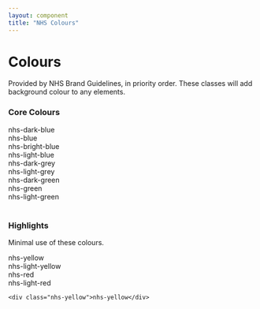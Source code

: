 ```yaml
---
layout: component
title: "NHS Colours"
---
```


# Colours

Provided by NHS Brand Guidelines, in priority order. These classes will add background colour to any elements.

### Core Colours

<div class="colour-block">    
<div class="colour nhs-dark-blue">nhs-dark-blue</div>
<div class="colour nhs-blue">nhs-blue</div>
<div class="colour nhs-bright-blue">nhs-bright-blue</div>
<div class="colour nhs-light-blue">nhs-light-blue</div>
</div>
<div class="colour-block">
<div class="colour nhs-dark-grey">nhs-dark-grey</div>
<div class="colour nhs-light-grey">nhs-light-grey</div>
</div>
<div class="colour-block">
<div class="colour nhs-dark-green">nhs-dark-green</div>
<div class="colour nhs-green">nhs-green</div>
<div class="colour nhs-light-green">nhs-light-green</div>
</div>
<br />

### Highlights

Minimal use of these colours.

<div class="colour-block">
    <div class="colour nhs-yellow">nhs-yellow</div>
    <div class="colour nhs-light-yellow">nhs-light-yellow</div>
</div>
<div class="colour-block">
    <div class="colour nhs-red">nhs-red</div>
    <div class="colour nhs-light-red">nhs-light-red</div>
</div>

`<div class="nhs-yellow">nhs-yellow</div>`
